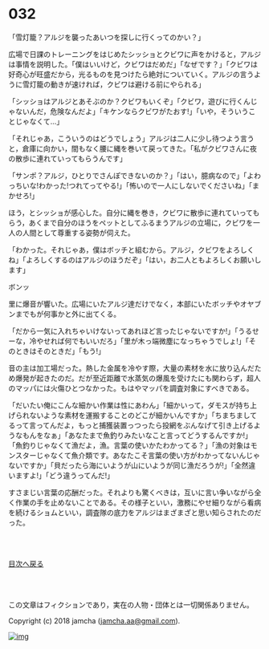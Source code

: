# 032

「雪灯籠？アルジを襲ったあいつを探しに行くってのかい？」  

広場で日課のトレーニングをはじめたシッショとクビワに声をかけると，アルジは事情を説明した。「僕はいいけど，クビワはだめだ」「なぜです？」「クビワは好奇心が旺盛だから，光るものを見つけたら絶対についていく。アルジの言うように雪灯籠の動きが速ければ，クビワは避ける前にやられる」  

「シッショはアルジとあそぶのか？クビワもいくぞ」「クビワ，遊びに行くんじゃないんだ，危険なんだよ」「キケンならクビワがたおす!」「いや，そういうことじゃなくて…」  

「それじゃあ，こういうのはどうでしょう」アルジは二人に少し待つよう言うと，倉庫に向かい，間もなく腰に縄を巻いて戻ってきた。「私がクビワさんに夜の散歩に連れていってもらうんです」  

「サンポ？アルジ，ひとりでさんぽできないのか？」「はい，臆病なので」「よわっちいな!わかった!つれてってやる!」「怖いので一人にしないでくださいね」「まかせろ!」  

ほう，とシッショが感心した。自分に縄を巻き，クビワに散歩に連れていってもらう，あくまで自分のほうをペットとしてふるまうアルジの立場に，クビワを一人の人間として尊重する姿勢が伺えた。  

「わかった。それじゃあ，僕はボッチと組むから。アルジ，クビワをよろしくね」「よろしくするのはアルジのほうだぞ」「はい，お二人ともよろしくお願いします」  

ボンッ  

里に爆音が響いた。広場にいたアルジ達だけでなく，本部にいたボッチやオヤブンまでもが何事かと外に出てくる。  

「だから一気に入れちゃいけないってあれほど言ったじゃないですか!」「うるせーな，冷やせれば何でもいいだろ」「里が木っ端微塵になっちゃうでしょ!」「そのときはそのときだ」「もう!」  

音の主は加工場だった。熱した金属を冷やす際，大量の素材を水に放り込んだため爆発が起きたのだ。だが至近距離で水蒸気の爆風を受けたにも関わらず，超人のマッパには火傷ひとつなかった。もはやマッパを調査対象にすべきである。  

「だいたい俺にこんな細かい作業は性にあわん」「細かいって，ダモスが持ち上げられないような素材を運搬することのどこが細かいんですか」「ちまちましてるって言ってんだよ，もっと捕獲装置っつったら投網をぶんなげて引き上げるようなもんをなぁ」「あなたまで魚釣りみたいなこと言ってどうするんですか!」「魚釣りじゃなくて漁だよ，漁。言葉の使いかたわかってる？」「漁の対象はモンスターじゃなくて魚介類です。あなたこそ言葉の使い方がわかってないんじゃないですか」「貝だったら海にいようが山にいようが同じ漁だろうが!」「全然違いますよ!」「どう違うってんだ!」  

すさまじい言葉の応酬だった。それよりも驚くべきは，互いに言い争いながら全く作業の手を止めないことである。その様子といい，激務にやせ細りながら看病を続けるショムといい，調査隊の底力をアルジはまざまざと思い知らされたのだった。  

<br>  
<br>  

[目次へ戻る](https://github.com/jamcha-aa/OblivionReports/blob/master/README.md)  

<br>  
<br>  

この文章はフィクションであり，実在の人物・団体とは一切関係ありません。  

Copyright (c) 2018 jamcha (jamcha.aa@gmail.com).  

[![img](http://i.creativecommons.org/l/by-nc-sa/4.0/88x31.png)](http://creativecommons.org/licenses/by-nc-sa/4.0/deed)